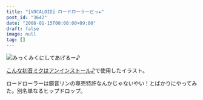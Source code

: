 ```yaml
---
title: "[VOCALOID] ロードローラーだっ★"
post_id: "3642"
date: "2008-01-15T00:00:00+09:00"
draft: false
image: null
tag: []
---
```



![みっくみくにしてあげるー♪](/image/illustrations/miku/press_s.jpg)

[こんな初音ミクはアンインストール♪](http://www.nicovideo.jp/watch/sm2197976)で使用したイラスト。

ロードローラーは鏡音リンの専売特許なんかじゃないやい！とばかりにやってみた。別名単なるヒップドロップ。
